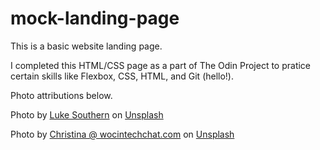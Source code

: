 # mock-landing-page
This is a basic website landing page.

I completed this HTML/CSS page as a part of The Odin Project to pratice certain skills like Flexbox, CSS, HTML, and Git (hello!).

Photo attributions below.

Photo by <a href="https://unsplash.com/@lukesouthern?utm_content=creditCopyText&utm_medium=referral&utm_source=unsplash">Luke Southern</a> on <a href="https://unsplash.com/photos/person-writing-on-white-paper-ftQrm7D1Rw0?utm_content=creditCopyText&utm_medium=referral&utm_source=unsplash">Unsplash</a>

Photo by <a href="https://unsplash.com/@wocintechchat?utm_content=creditCopyText&utm_medium=referral&utm_source=unsplash">Christina @ wocintechchat.com</a> on <a href="https://unsplash.com/photos/macbook-pro-2JDDn7iSGH8?utm_content=creditCopyText&utm_medium=referral&utm_source=unsplash">Unsplash</a>
  
